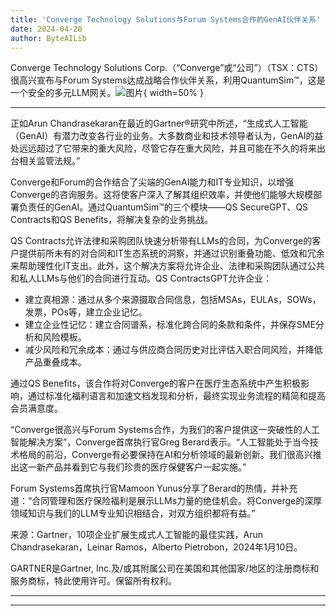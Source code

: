 ```yaml
---
title: 'Converge Technology Solutions与Forum Systems合作的GenAI伙伴关系'
date: 2024-04-20
author: ByteAILib
---
```


Converge Technology Solutions Corp.（“Converge”或“公司”）（TSX：CTS）很高兴宣布与Forum Systems达成战略合作伙伴关系，利用QuantumSim™，这是一个安全的多元LLM网关。![图片](https://ai-techpark.com/wp-content/uploads/2020/06/Buyer-Guide-500x281-1.jpg){ width=50% }

---


正如Arun Chandrasekaran在最近的Gartner®研究中所述，“生成式人工智能（GenAI）有潜力改变各行业的业务。大多数商业和技术领导者认为，GenAI的益处远远超过了它带来的重大风险，尽管它存在重大风险，并且可能在不久的将来出台相关监管法规。”

Converge和Forum的合作结合了尖端的GenAI能力和IT专业知识，以增强Converge的咨询服务。这将使客户深入了解其组织效率，并使他们能够大规模部署负责任的GenAI。通过QuantumSim™的三个模块——QS SecureGPT、QS Contracts和QS Benefits，将解决复杂的业务挑战。

QS Contracts允许法律和采购团队快速分析带有LLMs的合同，为Converge的客户提供前所未有的对合同和IT生态系统的洞察，并通过识别重叠功能、低效和冗余来帮助理性化IT支出。此外，这个解决方案将允许企业、法律和采购团队通过公共和私人LLMs与他们的合同进行互动。QS ContractsGPT允许企业：

- 建立真相源：通过从多个来源摄取合同信息，包括MSAs，EULAs，SOWs，发票，POs等，建立企业记忆。
- 建立企业性记忆：建立合同谱系，标准化跨合同的条款和条件，并保存SME分析和风险模板。
- 减少风险和冗余成本：通过与供应商合同历史对比评估入职合同风险，并降低产品重叠成本。

通过QS Benefits，该合作将对Converge的客户在医疗生态系统中产生积极影响，通过标准化福利语言和加速文档发现和分析，最终实现业务流程的精简和提高会员满意度。

“Converge很高兴与Forum Systems合作，为我们的客户提供这一突破性的人工智能解决方案”，Converge首席执行官Greg Berard表示。“人工智能处于当今技术格局的前沿，Converge有必要保持在AI和分析领域的最新创新。我们很高兴推出这一新产品并看到它与我们珍贵的医疗保健客户一起实施。”

Forum Systems首席执行官Mamoon Yunus分享了Berard的热情，并补充道：“合同管理和医疗保险福利是展示LLMs力量的绝佳机会。将Converge的深厚领域知识与我们的LLM专业知识相结合，对双方组织都将有益。”

来源：Gartner，10项企业扩展生成式人工智能的最佳实践，Arun Chandrasekaran，Leinar Ramos，Alberto Pietrobon，2024年1月10日。

GARTNER是Gartner, Inc.及/或其附属公司在美国和其他国家/地区的注册商标和服务商标，特此使用许可。保留所有权利。

---
---
